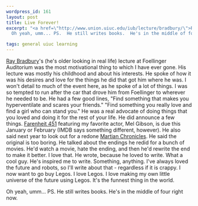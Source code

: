```yaml
--- 
wordpress_id: 161
layout: post
title: Live Forever!
excerpt: "<a href=\"http://www.union.uiuc.edu/iub/lecture/bradbury/\">Ray Bradbury</a>'s (he's older looking in real life) lecture at Foellinger Auditorium was the most motivational thing to which I have ever gone.  His lecture was mostly his childhood and about his interests.  He spoke of how it was his desires and love for the things he did that got him where he was.  I won't detail to much of the event here, as he spoke of a lot of things.  I was so tempted to run after the car that drove him from Foellinger to wherever he needed to be.  He had a few good lines, \"Find something that makes you hyperventilate and scares your friends.\"  \"Find something you really love and find a girl who can stand you.\"  He was a real advocate of doing things that you loved and doing it for the rest of your life.  He did announce a few things.  <a href=\"http://us.imdb.com/Title?Fahrenheit+451+(2000)\">Farenheit 451</a> featuring my favorite actor, Mel Gibson, is due this January or February (IMDB says something different, however).  He also said next year to look out for a redone <a href=\"http://us.imdb.com/Title?Martian+Chronicles,+The+(1998)\">Martian Chronicles</a>.  He said the original is too boring.  He talked about the endings he redid for a bunch of movies.  He'd watch a movie, hate the ending, and then he'd rewrite the end to make it better.  I love that.  He wrote, because he loved to write.  What a cool guy.  He's inspired me to write.  Something, anything.  I've always loved the future and robots, so I'll write about that - regardless if it is crappy.  I now want to go buy Legos.  I love Legos.  I love making my own little universe of the future using Legos.  It's the funnest thing in the world.<p>\r\n\
  Oh yeah, umm... PS.  He still writes books.  He's in the middle of four right now.  "

tags: general uiuc learning
---
```


<a href="http://www.union.uiuc.edu/iub/lecture/bradbury/">Ray Bradbury</a>'s (he's older looking in real life) lecture at Foellinger Auditorium was the most motivational thing to which I have ever gone.  His lecture was mostly his childhood and about his interests.  He spoke of how it was his desires and love for the things he did that got him where he was.  I won't detail to much of the event here, as he spoke of a lot of things.  I was so tempted to run after the car that drove him from Foellinger to wherever he needed to be.  He had a few good lines, "Find something that makes you hyperventilate and scares your friends."  "Find something you really love and find a girl who can stand you."  He was a real advocate of doing things that you loved and doing it for the rest of your life.  He did announce a few things.  <a href="http://us.imdb.com/Title?Fahrenheit+451+(2000)">Farenheit 451</a> featuring my favorite actor, Mel Gibson, is due this January or February (IMDB says something different, however).  He also said next year to look out for a redone <a href="http://us.imdb.com/Title?Martian+Chronicles,+The+(1998)">Martian Chronicles</a>.  He said the original is too boring.  He talked about the endings he redid for a bunch of movies.  He'd watch a movie, hate the ending, and then he'd rewrite the end to make it better.  I love that.  He wrote, because he loved to write.  What a cool guy.  He's inspired me to write.  Something, anything.  I've always loved the future and robots, so I'll write about that - regardless if it is crappy.  I now want to go buy Legos.  I love Legos.  I love making my own little universe of the future using Legos.  It's the funnest thing in the world.<p>
Oh yeah, umm... PS.  He still writes books.  He's in the middle of four right now.  
